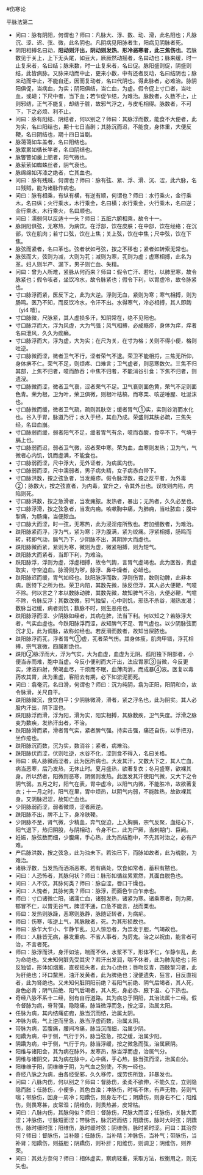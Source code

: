 #伤寒论 

平脉法第二


- 问曰：脉有阴阳，何谓也？师曰：凡脉大、浮、数、动、滑，此名阳也；凡脉沉、涩、迟、弦、微，此名阴也。凡阴病见阳脉者生，阳病见阴脉者死。
- 阴阳相搏名曰动，**阳动则汗出，阴动则发热**。**形冷恶寒者，此三焦伤也**。若脉数见于关上，上下无头尾，如豆大，厥厥然动摇者，名曰动也；脉来缓，时一止复来者，名曰结；脉来数，时一止复来者，名曰促。脉阳盛则促，阴盛则结，此皆病脉。又脉来动而中止，更来小数，中有还者反动，名曰结阴也；脉来动而中止，不能自还，因而复动者，名曰代阴也。得此脉者，必难治。脉阴阳俱促，当病血，为实；阴阳俱结，当亡血，为虚。假令促上寸口者，当吐血，或衄；下尺中者，当下血；若乍促乍结，为难治。脉数者，久数不止，止则邪结，正气不能复，却结于脏，故邪气浮之，与皮毛相得。脉数者，不可下，下之必烦、利不止。
- 问曰：脉有阳结、阴结者，何以别之？师曰：其脉浮而数，能食不大便者，此为实，名曰阳结也，期十七日当剧；其脉沉而迟，不能食，身体重，大便反鞕，名曰阴结也，期十四日当剧。
- 脉蔼蔼如车盖者，名曰阳结也。
- 脉累累如循长竿者，名曰阴结也。
- 脉瞥瞥如羹上肥者，阳气微也。
- 脉萦萦如蜘蛛丝者，阴气衰也。
- 脉绵绵如泻漆之绝者，亡其血也。
- 问曰：脉有残贼，何谓也？师曰：脉有弦、紧、浮、滑、沉、涩，此六脉，名曰残贼，能为诸脉作病也。
- 问曰：脉有相乘，有纵有横，有逆有顺，何谓也？师曰：水行乘火，金行乘木，名曰纵；火行乘水，木行乘金，名曰横；水行乘金，火行乘木，名曰逆；金行乘水，木行乘火，名曰顺也。
- 问曰：濡弱何以反适十一头？师曰：五脏六腑相乘，故令十一。
- 脉阴阳俱弦，无寒热，为病饮。在浮部，饮在皮肤；在中部，饮在经络；在沉部，饮在肌肉；若寸口弦，饮在上焦；关上弦，饮在中焦；尺中弦，饮在下焦。
- 脉弦而紧者，名曰革也。弦者状如弓弦，按之不移也；紧者如转索无常也。
- 脉弦而大，弦则为减，大则为芤；减则为寒，芤则为虚；虚寒相搏，此名为革。妇人则半产、漏下，男子则亡血、失精。
- 问曰：曾为人所难，紧脉从何而来？师曰：假令亡汗、若吐，以肺里寒，故令脉紧也；假令咳者，坐饮冷水，故令脉紧也；假令下利，以胃虚冷，故令脉紧也。
- 寸口脉浮而紧，医反下之，此为大逆。浮则无血，紧则为寒；寒气相搏，则为肠鸣。医乃不知，而反饮冷水，令汗不出。水得寒气，冷必相搏，其人即䭇（yi4 噎）。
- 寸口脉微，尺脉紧，其人虚损多汗，知阴常在，绝不见阳也。
- 寸口脉浮而大，浮为风虚，大为气强；风气相搏，必成瘾疹，身体为痒，痒者名曰泄风，久久为痂癞。
- 寸口脉浮而大，浮为虚，大为实；在尺为关，在寸为格；关则不得小便，格则吐逆。
- 寸口脉微而涩，微者卫气不行，涩者荣气不逮。荣卫不能相捋，三焦无所仰，身体痹不仁。荣气不足，则烦疼、口难言；卫气虚者，则恶寒数欠。三焦不归其部，上焦不归者，噫而酢吞；中焦不归者，不能消谷引食；下焦不归者，则遗溲。
- 寸口脉微而涩，微者卫气衰，涩者荣气不足。卫气衰则面色黄，荣气不足则面色青。荣为根，卫为叶，荣卫俱微，则根叶枯槁，而寒栗、咳逆唾腥、吐涎沫也。
- 寸口脉微而缓，微者卫气疏，疏则其肤空；缓者胃气①实，实则谷消而水化也。谷入于胃，脉道乃行；水入于经，其血乃成。荣盛则其肤必疏，三焦失经，名曰血崩。
- 寸口脉弱而缓，弱者阳气不足，缓者胃气有余，噫而吞酸，食卒不下，气填于膈上也。
- 寸口脉弱而迟，弱者卫气微，迟者荣中寒。荣为血，血寒则发热；卫为气，气微者心内饥，饥而虚满，不能食也。
- 寸口脉弱而涩，尺中浮大，无外证者，为病属内伤。
- 寸口脉弱而涩，尺中濡弱者，男子病失精，女子病赤白带下。
- 寸口脉洪数，按之弦急者，当发瘾疹。假令脉浮数，按之反平者，为外毒②；脉数大，按之弦直者，为内毒，宜升之，令其外出也。误攻则内陷，内陷则死。
- 寸口脉洪数，按之急滑者，当发痈脓。发热者，暴出；无热者，久久必至也。
- 寸口脉浮滑，按之弦急者，当发内痈。咳嗽胸中痛，为肺痈，当吐脓血；腹中掣痛，为肠痈，当便脓血。
- 寸口脉大而涩，时一弦，无寒热，此为浸淫疮所致也。若加细数者，为难治。
- 趺阳脉紧而浮，浮为气，紧为寒；浮为腹满，紧为绞痛。浮紧相搏，肠鸣而转，转即气动，膈气乃下，少阴脉不出，其阴肿大而虚也。
- 趺阳脉微而紧，紧则为寒，微则为虚，微紧相搏，则为短气。
- 趺阳脉大而紧者，当即下利，为难治。
- 趺阳脉浮，浮则为虚，浮虚相搏，故令气䭇，言胃气虚竭也。此为医咎，责虚取实，守空迫血。脉滑则为哕，脉浮、鼻中燥者，必衄也。
- 趺阳脉迟而缓，胃气如经也。趺阳脉浮而数，浮则伤胃，数则动脾，此非本病，医特下之所为也。荣卫内陷，其数先微，脉反但浮，其人必大便鞕，气噫不除。何以言之？本以数脉动脾，其数先微，故知脾气不治，大便必鞕，气噫不除，令脉反浮；其数改微，邪气独留，心中则饥，邪热不杀谷，潮热发渴；数脉当迟缓，病者则饥；数脉不时，则生恶疮也。
- 趺阳脉浮而涩、少阴脉如经者，其病在脾，法当下利。何以知之？若脉浮大者，气实血虚也。今趺阳脉浮而涩，故知脾气不足、胃气虚也。以少阴脉弦而沉才见，此为调脉，故称如经也。若反滑而数者，故知当屎脓也。
- 趺阳脉浮而芤，浮者胃气①虚，芤者荣气伤。其身体瘦，肌肉甲错，浮芤相搏，宗气衰微，四属断绝也。
- 趺阳②脉浮而大，浮为气实，大为血虚，血虚为无阴。孤阳独下阴部者，小便当赤而难，胞中当虚。今反小便利而大汗出，法应胃家③当微，今反更实，津液四射，荣竭血尽，干烦而不眠，血薄肉消，而成暴④液。医复以毒药攻其胃，此为重虚，客阳去有期，必下如淤泥而死。
- 问曰：翕奄沉，名曰滑，何谓也？师曰：沉为纯阴，翕为正阳，阳阴和合，故令脉滑，关尺自平。
- 趺阳脉微沉，食饮自平；少阴脉微滑，滑者，紧之浮名也，此为阴实。其人必股内汗出，阴下湿也。
- 趺阳脉浮而滑，浮为阳，滑为实，阳实相搏，其脉数疾，卫气失度。浮滑之脉变为数疾，发热汗出者，不治。
- 趺阳脉滑而紧，滑者胃气实，紧者脾气强。持实击强，痛还自伤，以手把刃，坐作疮也。
- 趺阳脉沉而数，沉为实，数消谷；紧者，病难治。
- 趺阳脉伏而涩，伏则吐逆，水谷不化，涩则食不得入，名曰关格。
- 师曰：病人脉微而涩者，此为医所病也。大发其汗，又数大下之，其人亡血，病当恶寒，后乃发热，无休止时。夏月盛热，欲著复衣；冬月盛寒，欲裸其身。所以然者，阳微则恶寒，阴弱则发热。此医发其汗使阳气微，又大下之令阴气弱。五月之时，阳气在表，胃中虚冷，以阳气内微，不能胜冷，故欲著复衣；十一月之时，阳气在里，胃中烦热，以阴气内弱，不能胜热，故欲裸其身。又阴脉迟涩，故知亡血也。
- 少阴脉弱而涩，弱者微烦，涩者厥逆。
- 趺阳脉不出，脾不上下，身冷肤鞕。
- 少阴脉不至，肾气微，少精血，奔气促迫，上入胸膈，宗气反聚，血结心下，阳气退下，热归阴股，与阴相动，令身不仁，此为尸厥，当剌期门、巨阙。
- 妊娠，脉弦数而细，少腹痛，手心热，此为热结胞中，不先其时治之，必有产难。
- 产后脉洪数，按之弦急，此为浊未下。若浊已下，而脉如故者，此为魂脱，为难治。
- 诸脉浮数，当发热而洒淅恶寒。若有痛处，饮食如常者，蓄积有脓也。
- 问曰：人恐怖者，其脉何状？师曰：脉形如循丝累累然，其面白脱色也。
- 问曰：人不饮，其脉何类？师曰：脉自涩，唇口干燥也。
- 问曰：人愧者，其脉何类？师曰：脉浮，而面色乍白乍赤也。
- 师曰：寸口诸微亡阳，诸濡亡血，诸弱发热，诸紧为寒。诸乘寒者，则为厥，郁冒不仁，以胃无谷气，脾涩不通，口急不能言，战而栗也。
- 师曰：发热则脉躁，恶寒则脉静，脉随证转者，为病疟。
- 师曰：伤寒，咳逆上气，其脉散者，死。为其形损故也。
- 师曰：脉乍大乍小、乍静乍乱，见人惊恐者，为祟发于胆，气竭故也。
- 师曰：人脉皆无病，暴发重病、不省人事者，为厉鬼。治之以祝由，能言者可治，不言者死。
- 师曰：脉浮而洪，身汗如油，喘而不休，水浆不下，形体不仁，乍静乍乱，此为命绝也。又未知何脏先受其灾？若汗出发润，喘不休者，此为肺先绝也；阳反独留，形体如烟薰，直视摇头者，此为心绝也；唇吻反青，四肢掣习者，此为肝绝也；环口黧黑，油汗发黄者，此为脾绝也；溲便遗失，狂言，目反直视者，此为肾绝也。又未知何脏阴阳前绝？若阳气前绝、阴气后竭者，其人死，身色必青；阴气前绝、阳气后竭者，其人死，身必赤、腋下温、心下热也。
- 奇经八脉不系十二经，别有自行道路。其为病总于阴阳，其治法属十二经。假令督脉为病，脊背强，隐隐痛，脉当微浮而急，按之涩，治属太阳。
- 任脉为病，其内结痛疝瘕，脉当沉而结，治属太阴。
- 冲脉为病，气上逆而里急，脉当浮虚而数，治属太阴。
- 带脉为病，苦腹痛，腰间冷痛，脉当沉而细，治属少阴。
- 阳蹻为病，中于侧，气行于外，脉当弦急，按之缓，治属少阳。
- 阴蹻为病，中于侧，气行于内，脉当浮缓，按之微急而弦，治属厥阴。
- 阳维与诸阳会，其为病在脉外，发寒热，脉当浮而虚，治属气分。
- 阴维与诸阴交，其为病在脉中，心中痛，手心热，脉当弦而涩，治属血分。
- 阳维维于阳，阴维维于阴，为气血之别使，不拘一经也。
- 奇经八脉之为病，由各经受邪，久久移传，或劳伤所致，非暴发也。
- 问曰：八脉内伤，何以别之？师曰：督脉伤，柔柔不欲伸，不能久立，立则隐隐而胀；任脉伤，小便多，其色白浊；冲脉伤，时咳不休，有声无物，劳则气喘；带脉伤，回身一周冷；阳蹻伤，则身左不仁；阴蹻伤，则身右不仁；阳维伤，则畏寒甚，皮常湿；阴维伤，则畏热甚，皮常枯。
- 问曰：八脉内伤，其脉何似？师曰：督脉伤，尺脉大而涩；任脉伤，关脉大而涩；冲脉伤，寸脉短而涩；带脉伤，脉沉迟而结；阳蹻伤，脉时大时弦；阴蹻伤，脉时细时弦；阳维伤，脉时缓时弦；阴维伤，脉时紧时涩。问曰：其治奈何？师曰：督脉伤，当补髓；任脉伤，当补精；冲脉伤，当补气；带脉伤，当补肾；阳蹻伤，则益胆；阴蹻伤，则补肝；阳维伤，则调卫；阴维伤，则养荣。
- 问曰：其处方奈何？师曰：相体虚实，察病轻重，采取方法，权衡用之，则无失也。


























